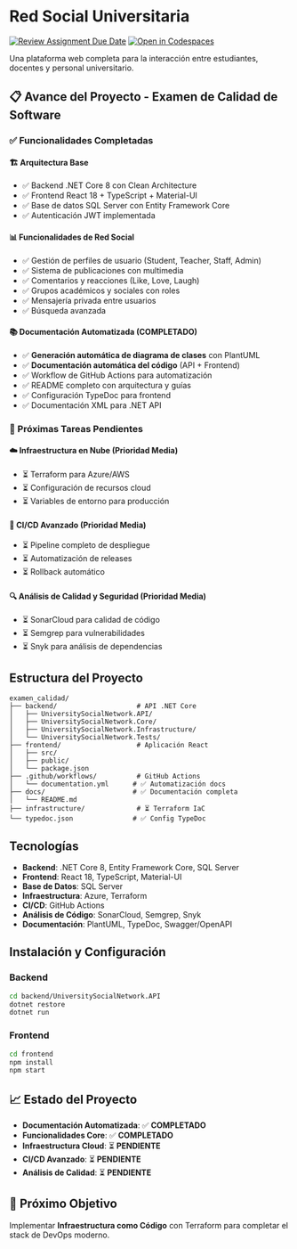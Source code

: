 # Red Social Universitaria

[![Review Assignment Due Date](https://classroom.github.com/assets/deadline-readme-button-22041afd0340ce965d47ae6ef1cefeee28c7c493a6346c4f15d667ab976d596c.svg)](https://classroom.github.com/a/JdReedF3)
[![Open in Codespaces](https://classroom.github.com/assets/launch-codespace-2972f46106e565e64193e422d61a12cf1da4916b45550586e14ef0a7c637dd04.svg)](https://classroom.github.com/open-in-codespaces?assignment_repo_id=20615530)

Una plataforma web completa para la interacción entre estudiantes, docentes y personal universitario.

## 📋 Avance del Proyecto - Examen de Calidad de Software

### ✅ Funcionalidades Completadas

#### 🏗️ Arquitectura Base
- ✅ Backend .NET Core 8 con Clean Architecture
- ✅ Frontend React 18 + TypeScript + Material-UI
- ✅ Base de datos SQL Server con Entity Framework Core
- ✅ Autenticación JWT implementada

#### 📊 Funcionalidades de Red Social
- ✅ Gestión de perfiles de usuario (Student, Teacher, Staff, Admin)
- ✅ Sistema de publicaciones con multimedia
- ✅ Comentarios y reacciones (Like, Love, Laugh)
- ✅ Grupos académicos y sociales con roles
- ✅ Mensajería privada entre usuarios
- ✅ Búsqueda avanzada

#### 📚 Documentación Automatizada (COMPLETADO)
- ✅ **Generación automática de diagrama de clases** con PlantUML
- ✅ **Documentación automática del código** (API + Frontend)
- ✅ Workflow de GitHub Actions para automatización
- ✅ README completo con arquitectura y guías
- ✅ Configuración TypeDoc para frontend
- ✅ Documentación XML para .NET API

### 🚧 Próximas Tareas Pendientes

#### ☁️ Infraestructura en Nube (Prioridad Media)
- ⏳ Terraform para Azure/AWS
- ⏳ Configuración de recursos cloud
- ⏳ Variables de entorno para producción

#### 🚀 CI/CD Avanzado (Prioridad Media)
- ⏳ Pipeline completo de despliegue
- ⏳ Automatización de releases
- ⏳ Rollback automático

#### 🔍 Análisis de Calidad y Seguridad (Prioridad Media)
- ⏳ SonarCloud para calidad de código
- ⏳ Semgrep para vulnerabilidades
- ⏳ Snyk para análisis de dependencias

## Estructura del Proyecto

```
examen_calidad/
├── backend/                    # API .NET Core
│   ├── UniversitySocialNetwork.API/
│   ├── UniversitySocialNetwork.Core/
│   ├── UniversitySocialNetwork.Infrastructure/
│   └── UniversitySocialNetwork.Tests/
├── frontend/                   # Aplicación React
│   ├── src/
│   ├── public/
│   └── package.json
├── .github/workflows/          # GitHub Actions
│   └── documentation.yml      # ✅ Automatización docs
├── docs/                      # ✅ Documentación completa
│   └── README.md
├── infrastructure/             # ⏳ Terraform IaC
└── typedoc.json               # ✅ Config TypeDoc
```

## Tecnologías

- **Backend**: .NET Core 8, Entity Framework Core, SQL Server
- **Frontend**: React 18, TypeScript, Material-UI
- **Base de Datos**: SQL Server
- **Infraestructura**: Azure, Terraform
- **CI/CD**: GitHub Actions
- **Análisis de Código**: SonarCloud, Semgrep, Snyk
- **Documentación**: PlantUML, TypeDoc, Swagger/OpenAPI

## Instalación y Configuración

### Backend
```bash
cd backend/UniversitySocialNetwork.API
dotnet restore
dotnet run
```

### Frontend
```bash
cd frontend
npm install
npm start
```

## 📈 Estado del Proyecto

- **Documentación Automatizada**: ✅ **COMPLETADO**
- **Funcionalidades Core**: ✅ **COMPLETADO** 
- **Infraestructura Cloud**: ⏳ **PENDIENTE**
- **CI/CD Avanzado**: ⏳ **PENDIENTE**
- **Análisis de Calidad**: ⏳ **PENDIENTE**

## 🎯 Próximo Objetivo

Implementar **Infraestructura como Código** con Terraform para completar el stack de DevOps moderno.